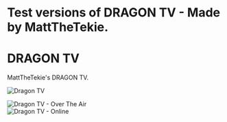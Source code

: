 # Test versions of DRAGON TV - Made by MattTheTekie.
# DRAGON TV
MattTheTekie's DRAGON TV.

![Dragon TV](https://github.com/MattTheTekie/MattTheTekie/raw/master/Personal-Scripts/Images/static.displate.com_800be04aa6f899076275e4dd96dbf9f4_46e904de13eaa602b904b8a5fa5e3e23.jpg)

![Dragon TV - Over The Air](https://github.com/MattTheTekie/MattTheTekie/raw/master/Personal-Scripts/Images/rn_image_picker_lib_temp_b616512e-67da-4f1c-8352-72970e5b767f.jpg)\
![Dragon TV - Online](https://github.com/MattTheTekie/MattTheTekie/raw/master/Personal-Scripts/Images/Screenshot_2023-01-01-09-39-26-367_com.mxtech.videoplayer.pro.jpg)
